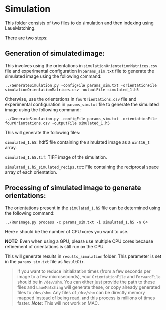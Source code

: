 # Simulation

This folder consists of two files to do simulation and then indexing using LaueMatching.

There are two steps:

## Generation of simulated image:

This involves using the orientations in `simulationOrientationMatrices.csv` file and experimental configuration in `params_sim.txt` file to generate the simulated image using the following command:

    ../GenerateSimulation.py -configFile params_sim.txt -orientationFile simulationOrientationMatrices.csv -outputFile simulated_1.h5

Otherwise, use the orientations in `fourOrientations.csv` file and experimental configuration in `params_sim.txt` file to generate the simulated image using the following command:

    ../GenerateSimulation.py -configFile params_sim.txt -orientationFile fourOrientations.csv -outputFile simulated_1.h5


This will generate the following files:

`simulated_1.h5`: hdf5 file containing the simulated image as a `uint16_t` array.

`simulated_1.h5.tif`: TIFF image of the simulation.

`simulated_1.h5_simulated_recips.txt`: File containing the reciprocal space array of each orientation.

## Processing of simulated image to generate orientations:

The orientations present in the `simulated_1.h5` file can be determined using the following command:

    ../RunImage.py process -c params_sim.txt -i simulated_1.h5 -n 64

Here `n` should be the number of CPU cores you want to use.

**NOTE:** Even when using a GPU, please use multiple CPU cores because refinement of orientations is still run on the CPU.

This will generate results in `results_simulation` folder. This parameter is set in the `params_sim.txt` file as `ResultDir`.

> If you want to reduce initialization times (from a few seconds per image to a few microseconds), your `OrientationFile` and `ForwardFile` should be in `/dev/shm`. You can either just provide the path to these files and `LaueMatching` will generate these, or copy already generated files to `/dev/shm`. Any files of `/dev/shm` can be directly memory mapped instead of being read, and this process is millions of times faster. ***Note:*** This will not work on MAC.